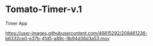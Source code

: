 # Tomato-Timer-v.1
Timer App



https://user-images.githubusercontent.com/46815292/208461236-b6332ce0-e37b-41d5-a89c-9b94d36d3a53.mov

